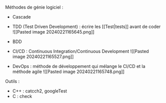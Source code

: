 Méthodes de génie logiciel :
- Cascade

- TDD (Test Driven Development) : écrire les [[Test|tests]] avant de coder
![[Pasted image 20240221165645.png]]
- BDD
- CI/CD : Continuous Integration/Continuous Development
![[Pasted image 20240221165527.png]]
- DevOps : méthode de développement qui mélange le CI/CD et la méthode agile
![[Pasted image 20240221165748.png]]

Outils :
- C++ : catcch2, googleTest
- C : check